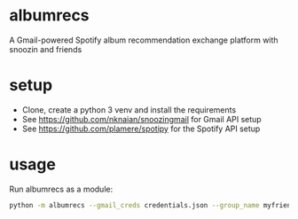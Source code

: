 # albumrecs
A Gmail-powered Spotify album recommendation exchange platform with snoozin and friends

# setup
- Clone, create a python 3 venv and install the requirements
- See https://github.com/nknaian/snoozingmail for Gmail API setup
- See https://github.com/plamere/spotipy for the Spotify API setup

# usage
Run albumrecs as a module:
```bash
python -m albumrecs --gmail_creds credentials.json --group_name myfriends
```
